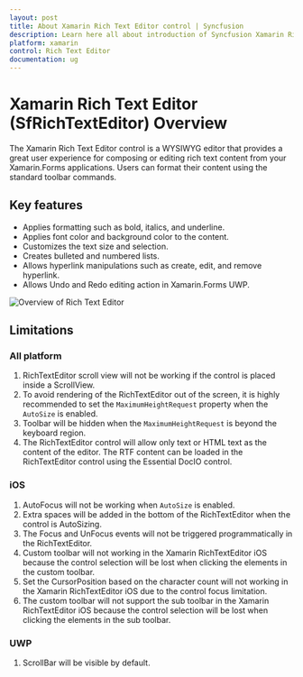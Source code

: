```yaml
---
layout: post
title: About Xamarin Rich Text Editor control | Syncfusion
description: Learn here all about introduction of Syncfusion Xamarin Rich Text Editor (SfRichTextEditor) control, its elements and more.
platform: xamarin
control: Rich Text Editor
documentation: ug
---
```


# Xamarin Rich Text Editor (SfRichTextEditor) Overview

The Xamarin Rich Text Editor control is a WYSIWYG editor that provides a great user experience for composing or editing rich text content from your Xamarin.Forms applications. Users can format their content using the standard toolbar commands.

## Key features

* Applies formatting such as bold, italics, and underline.
* Applies font color and background color to the content.
* Customizes the text size and selection.
* Creates bulleted and numbered lists.
* Allows hyperlink manipulations such as create, edit, and remove hyperlink.
* Allows Undo and Redo editing action in Xamarin.Forms UWP.

![Overview of Rich Text Editor](SfRichTextEditor_Images/Overview.gif)

## Limitations

### All platform
 1. RichTextEditor scroll view will not be working if the control is placed inside a ScrollView.
 2. To avoid rendering of the RichTextEditor out of the screen, it is highly recommended to set the `MaximumHeightRequest` property when the `AutoSize` is enabled.
 3. Toolbar will be hidden when the `MaximumHeightRequest` is beyond the keyboard region. 
 4. The RichTextEditor control will allow only text or HTML text as the content of the editor. The RTF content can be loaded in the RichTextEditor control using the Essential DocIO control.

### iOS
 1. AutoFocus will not be working when `AutoSize` is enabled.
 2. Extra spaces will be added in the bottom of the RichTextEditor when the control is AutoSizing.
 3. The Focus and UnFocus events will not be triggered programmatically in the RichTextEditor.
 4. Custom toolbar will not working in the Xamarin RichTextEditor iOS because the control selection will be lost when clicking the elements in the custom toolbar.
 5. Set the CursorPosition based on the character count will not working in the Xamarin RichTextEditor iOS due to the control focus limitation.
 6. The custom toolbar will not support the sub toolbar in the Xamarin RichTextEditor iOS because the control selection will be lost when clicking the elements in the sub toolbar.
 
### UWP
 1. ScrollBar will be visible by default.
